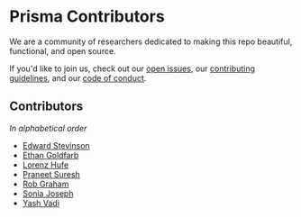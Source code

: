 # Prisma Contributors 

We are a community of researchers dedicated to making this repo beautiful, functional, and open source.

If you'd like to join us, check out our [open issues](https://github.com/soniajoseph/ViT-Prisma/issues), our [contributing guidelines](https://github.com/soniajoseph/ViT-Prisma/blob/main/docs/CONTRIBUTING.md), and our [code of conduct](https://github.com/soniajoseph/ViT-Prisma/blob/main/docs/CODE_OF_CONDUCT.md).

## Contributors

*In alphabetical order*

* [Edward Stevinson](https://github.com/stevinson)
* [Ethan Goldfarb](https://github.com/ekg15)
* [Lorenz Hufe](https://github.com/lowlorenz)
* [Praneet Suresh](https://github.com/PraneetNeuro)
* [Rob Graham](https://github.com/themachinefan)
* [Sonia Joseph](https://github.com/soniajoseph)
* [Yash Vadi](https://github.com/YashVadi)
